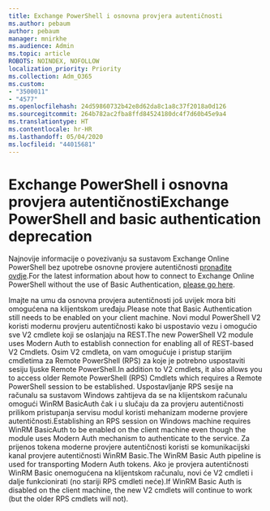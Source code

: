 ```yaml
---
title: Exchange PowerShell i osnovna provjera autentičnosti
ms.author: pebaum
author: pebaum
manager: mnirkhe
ms.audience: Admin
ms.topic: article
ROBOTS: NOINDEX, NOFOLLOW
localization_priority: Priority
ms.collection: Adm_O365
ms.custom:
- "3500011"
- "4577"
ms.openlocfilehash: 24d59860732b42e8d62da8c1a8c37f2018a0d126
ms.sourcegitcommit: 264b782ac2fba8ffd84524180dc4f7d60b45e9a4
ms.translationtype: HT
ms.contentlocale: hr-HR
ms.lasthandoff: 05/04/2020
ms.locfileid: "44015681"
---
```

# <a name="exchange-powershell-and-basic-authentication-deprecation"></a><span data-ttu-id="cd41b-102">Exchange PowerShell i osnovna provjera autentičnosti</span><span class="sxs-lookup"><span data-stu-id="cd41b-102">Exchange PowerShell and basic authentication deprecation</span></span>

<span data-ttu-id="cd41b-103">Najnovije informacije o povezivanju sa sustavom Exchange Online PowerShell bez upotrebe osnovne provjere autentičnosti [pronađite ovdje](https://aka.ms/psbasicauth).</span><span class="sxs-lookup"><span data-stu-id="cd41b-103">For the latest information about how to connect to Exchange Online PowerShell without the use of Basic Authentication, [please go here](https://aka.ms/psbasicauth).</span></span>

<span data-ttu-id="cd41b-104">Imajte na umu da osnovna provjera autentičnosti još uvijek mora biti omogućena na klijentskom uređaju.</span><span class="sxs-lookup"><span data-stu-id="cd41b-104">Please note that Basic Authentication still needs to be enabled on your client machine.</span></span>
<span data-ttu-id="cd41b-105">Novi modul PowerShell V2 koristi modernu provjeru autentičnosti kako bi uspostavio vezu i omogućio sve V2 cmdlete koji se oslanjaju na REST.</span><span class="sxs-lookup"><span data-stu-id="cd41b-105">The new PowerShell V2 module uses Modern Auth to establish connection for enabling all of REST-based V2 Cmdlets.</span></span> <span data-ttu-id="cd41b-106">Osim V2 cmdleta, on vam omogućuje i pristup starijim cmdletima za Remote PowerShell (RPS) za koje je potrebno uspostaviti sesiju ljuske Remote PowerShell.</span><span class="sxs-lookup"><span data-stu-id="cd41b-106">In addition to V2 cmdlets, it also allows you to access older Remote PowerShell (RPS) Cmdlets which requires a Remote PowerShell session to be established.</span></span> <span data-ttu-id="cd41b-107">Uspostavljanje RPS sesije na računalu sa sustavom Windows zahtijeva da se na klijentskom računalu omogući WinRM BasicAuth čak i u slučaju da za provjeru autentičnosti prilikom pristupanja servisu modul koristi mehanizam moderne provjere autentičnosti.</span><span class="sxs-lookup"><span data-stu-id="cd41b-107">Establishing an RPS session on Windows machine requires WinRM BasicAuth to be enabled on the client machine even though the module uses Modern Auth mechanism to authenticate to the service.</span></span> <span data-ttu-id="cd41b-108">Za prijenos tokena moderne provjere autentičnosti koristi se komunikacijski kanal provjere autentičnosti WinRM Basic.</span><span class="sxs-lookup"><span data-stu-id="cd41b-108">The WinRM Basic Auth pipeline is used for transporting Modern Auth tokens.</span></span> <span data-ttu-id="cd41b-109">Ako je provjera autentičnosti WinRM Basic onemogućena na klijentskom računalu, novi će V2 cmdleti i dalje funkcionirati (no stariji RPS cmdleti neće).</span><span class="sxs-lookup"><span data-stu-id="cd41b-109">If WinRM Basic Auth is disabled on the client machine, the new V2 cmdlets will continue to work (but the older RPS cmdlets will not).</span></span>

